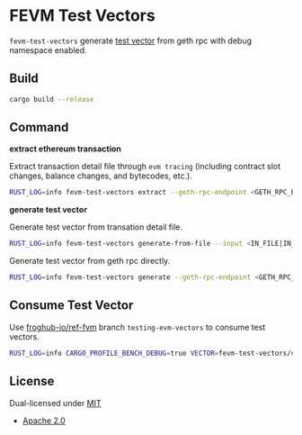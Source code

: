 # FEVM Test Vectors

`fevm-test-vectors` generate [test vector](https://github.com/filecoin-project/test-vectors) from geth rpc with debug namespace enabled.

## Build

``` bash
cargo build --release
```

## Command

**extract ethereum transaction**

Extract transaction detail file through `evm tracing` (including contract slot changes, balance changes, and bytecodes, etc.).

``` bash
RUST_LOG=info fevm-test-vectors extract --geth-rpc-endpoint <GETH_RPC_ENDPOINT> --tx-hash <TX_HASH> --out-dir <OUT_DIR> 
```

**generate test vector**

Generate test vector from transation detail file.

``` bash
RUST_LOG=info fevm-test-vectors generate-from-file --input <IN_FILE|IN_DIR> --out-dir <OUT_DIR>
```

Generate test vector from geth rpc directly.

``` bash
RUST_LOG=info fevm-test-vectors generate --geth-rpc-endpoint <GETH_RPC_ENDPOINT> --tx-hash <TX_HASH> --out-dir <OUT_DIR>
```

## Consume Test Vector

Use [froghub-io/ref-fvm](https://github.com/froghub-io/ref-fvm/tree/testing-evm-vectors) branch `testing-evm-vectors` to consume test vectors.

``` bash
RUST_LOG=info CARGO_PROFILE_BENCH_DEBUG=true VECTOR=fevm-test-vectors/corpus/test_vectors/xxx.json cargo bench --bench  bench_conformance -- --nocapture
```

## License

Dual-licensed under [MIT](https://github.com/froghub-io/fevm-test-vectors/blob/main/LICENSE-MIT)

+ [Apache 2.0](https://github.com/froghub-io/fevm-test-vectors/blob/main/LICENSE-APACHE)
